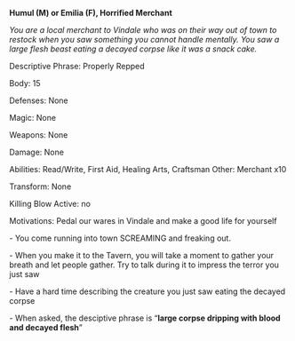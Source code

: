 **Humul (M) or Emilia (F), Horrified Merchant**

*You are a local merchant to Vindale who was on their way out of town to restock when you saw something you cannot handle mentally. You saw a large flesh beast eating a decayed corpse like it was a snack cake.*

Descriptive Phrase: Properly Repped

Body: 15

Defenses: None

Magic: None

Weapons: None

Damage: None

Abilities: Read/Write, First Aid, Healing Arts, Craftsman Other: Merchant x10

Transform: None

Killing Blow Active: no

Motivations: Pedal our wares in Vindale and make a good life for yourself

 

\-    You come running into town SCREAMING and freaking out. 

\-    When you make it to the Tavern, you will take a moment to gather your breath and let people gather. Try to talk during it to impress the terror you just saw

\-    Have a hard time describing the creature you just saw eating the decayed corpse

\-    When asked, the desciptive phrase is “**large corpse dripping with blood and decayed flesh**”

 

 

 

 

 

 

